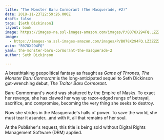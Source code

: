 ```yaml
---
title: "The Monster Baru Cormorant (The Masquerade, #2)"
date: 2018-11-23T22:59:26.000Z
draft: false
tags: [Seth Dickinson]
layout: book
image: https://images-na.ssl-images-amazon.com/images/P/B078X294FQ.LZZZZZZZ.jpg
image: 
  - https://images-na.ssl-images-amazon.com/images/P/B078X294FQ.LZZZZZZZ.jpg
asin: "B078X294FQ"
yaml: the-monster-baru-cormorant-the-masquerade-2
author: Seth Dickinson

---
```


A breathtaking geopolitical fantasy as fraught as *Game of Thrones*, *The Monster Baru Cormorant* is the long-anticipated sequel to Seth Dickinson gut-wrenching debut, *The Traitor Baru Cormorant*. 

Baru Cormormant's world was shattered by the Empire of Masks. To exact her revenge, she has clawed her way up razor-edged rungs of betrayal, sacrifice, and compromise, becoming the very thing she seeks to destroy.

Now she strides in the Masquerade's halls of power. To save the world, she must tear it asunder...and with it, all that remains of her soul.

At the Publisher's request, this title is being sold without Digital Rights Management Software (DRM) applied.
